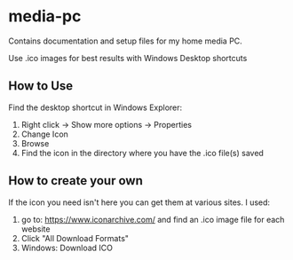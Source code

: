 # media-pc
Contains documentation and setup files for my home media PC.

Use .ico images for best results with Windows Desktop shortcuts

## How to Use

Find the desktop shortcut in Windows Explorer:
1. Right click -> Show more options -> Properties
2. Change Icon
3. Browse
4. Find the icon in the directory where you have the .ico file(s) saved

## How to create your own

If the icon you need isn't here you can get them at various sites. I used:
1. go to: https://www.iconarchive.com/ and find an .ico image file for each website
2. Click "All Download Formats"
3. Windows: Download ICO

